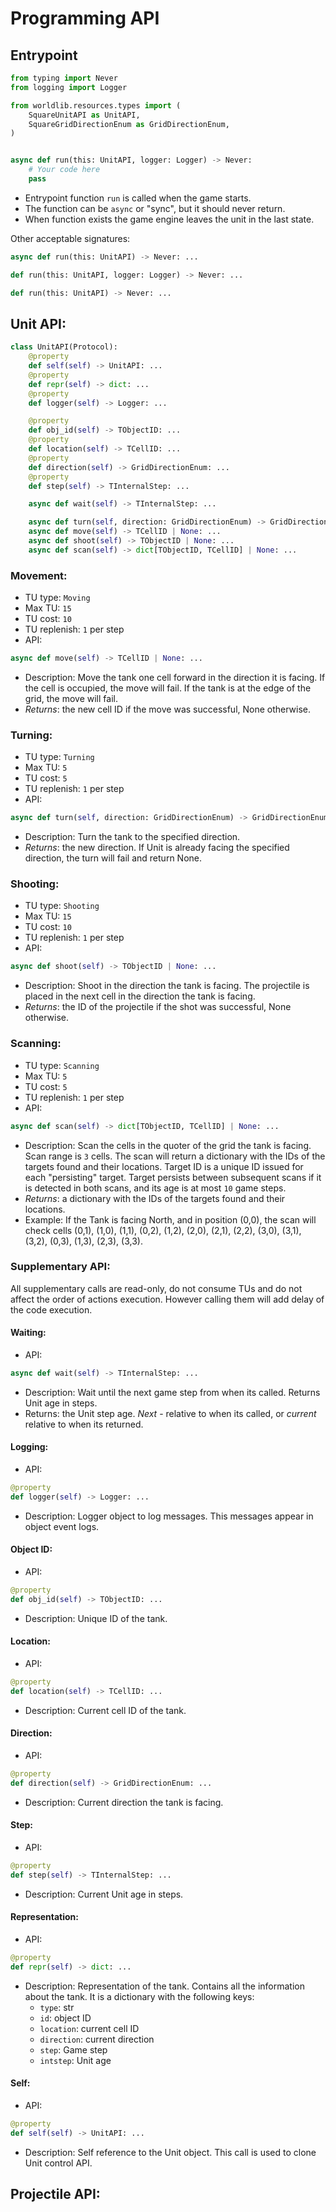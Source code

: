 # Programming API

## Entrypoint

```python
from typing import Never
from logging import Logger

from worldlib.resources.types import (
    SquareUnitAPI as UnitAPI,
    SquareGridDirectionEnum as GridDirectionEnum,
)


async def run(this: UnitAPI, logger: Logger) -> Never:
    # Your code here
    pass
```
- Entrypoint function `run` is called when the game starts.
- The function can be `async` or "sync", but it should never return.
- When function exists the game engine leaves the unit in the last state.

Other acceptable signatures:
```python
async def run(this: UnitAPI) -> Never: ...
```

```python
def run(this: UnitAPI, logger: Logger) -> Never: ...
```

```python
def run(this: UnitAPI) -> Never: ...
```


## Unit API:

```python
class UnitAPI(Protocol):
    @property
    def self(self) -> UnitAPI: ...
    @property
    def repr(self) -> dict: ...
    @property
    def logger(self) -> Logger: ...

    @property
    def obj_id(self) -> TObjectID: ...
    @property
    def location(self) -> TCellID: ...
    @property
    def direction(self) -> GridDirectionEnum: ...
    @property
    def step(self) -> TInternalStep: ...

    async def wait(self) -> TInternalStep: ...

    async def turn(self, direction: GridDirectionEnum) -> GridDirectionEnum | None: ...
    async def move(self) -> TCellID | None: ...
    async def shoot(self) -> TObjectID | None: ...
    async def scan(self) -> dict[TObjectID, TCellID] | None: ...
```

### Movement:
- TU type: `Moving`
- Max TU: `15`
- TU cost: `10`
- TU replenish: `1` per step
- API:
```python
async def move(self) -> TCellID | None: ...
```
- Description: Move the tank one cell forward in the direction it is facing. If the cell is occupied, the move will fail. If the tank is at the edge of the grid, the move will fail.
- _Returns_: the new cell ID if the move was successful, None otherwise.

### Turning:
- TU type: `Turning`
- Max TU: `5`
- TU cost: `5`
- TU replenish: `1` per step
- API:
```python
async def turn(self, direction: GridDirectionEnum) -> GridDirectionEnum | None: ...
```
- Description: Turn the tank to the specified direction.
- _Returns_: the new direction. If Unit is already facing the specified direction, the turn will fail and return None.

### Shooting:
- TU type: `Shooting`
- Max TU: `15`
- TU cost: `10`
- TU replenish: `1` per step
- API:
```python
async def shoot(self) -> TObjectID | None: ...
```
- Description: Shoot in the direction the tank is facing. The projectile is placed in the next cell in the direction the tank is facing.
- _Returns_: the ID of the projectile if the shot was successful, None otherwise.

### Scanning:
- TU type: `Scanning`
- Max TU: `5`
- TU cost: `5`
- TU replenish: `1` per step
- API:
```python
async def scan(self) -> dict[TObjectID, TCellID] | None: ...
```
- Description: Scan the cells in the quoter of the grid the tank is facing. Scan range is `3` cells. The scan will return a dictionary with the IDs of the targets found and their locations.  Target ID is a unique ID issued for each "persisting" target. Target persists between subsequent scans if it is detected in both scans, and its age is at most `10` game steps.
- _Returns_: a dictionary with the IDs of the targets found and their locations.
- Example: If the Tank is facing North, and in position (0,0), the scan will check cells (0,1), (1,0), (1,1), (0,2), (1,2), (2,0), (2,1), (2,2), (3,0), (3,1), (3,2), (0,3), (1,3), (2,3), (3,3).


### Supplementary API:
All supplementary calls are read-only, do not consume TUs and do not affect the order of actions execution. However calling them will add delay of the code execution.

#### Waiting:
- API:
```python
async def wait(self) -> TInternalStep: ...
```
- Description: Wait until the next game step from when its called. Returns Unit age in steps.
- Returns: the Unit step age. _Next_ - relative to when its called, or _current_ relative to when its returned.

#### Logging:
- API:
```python
@property
def logger(self) -> Logger: ...
```
- Description: Logger object to log messages. This messages appear in object event logs.

#### Object ID:
- API:
```python
@property
def obj_id(self) -> TObjectID: ...
```
- Description: Unique ID of the tank.

#### Location:
- API:
```python
@property
def location(self) -> TCellID: ...
```
- Description: Current cell ID of the tank.

#### Direction:
- API:
```python
@property
def direction(self) -> GridDirectionEnum: ...
```
- Description: Current direction the tank is facing.

#### Step:
- API:
```python
@property
def step(self) -> TInternalStep: ...
```
- Description: Current Unit age in steps.

#### Representation:
- API:
```python
@property
def repr(self) -> dict: ...
```
- Description: Representation of the tank. Contains all the information about the tank. It is a dictionary with the following keys:
  - `type`: str
  - `id`: object ID
  - `location`: current cell ID
  - `direction`: current direction
  - `step`: Game step
  - `intstep`: Unit age

#### Self:
- API:
```python
@property
def self(self) -> UnitAPI: ...
```
- Description: Self reference to the Unit object. This call is used to clone Unit control API.


## Projectile API:

